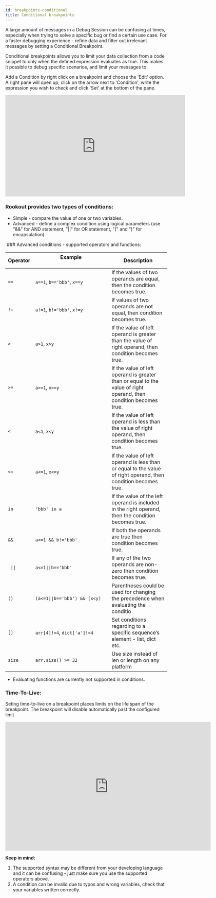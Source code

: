 ```yaml
---
id: breakpoints-conditional
title: Conditional breakpoints
---
```

A large amount of messages in a Debug Session can be confusing at times, especially when trying to solve a specific bug or find a certain use case. 
For a faster debugging experience - refine data and filter out irrelevant messages by setting a Conditional Breakpoint. 

Conditional breakpoints allows you to limit your data collection from a code snippet to only when the defined expression evaluates as true.
This makes it possible to debug specific scenarios, and limit your messages to   

Add a Condition by right click on a breakpoint and choose the 'Edit' option. A right pane will open up, click on the arrow next to 'Condition', write the expression you wish to check and click 'Set' at the bottom of the pane.

<iframe width="560" height="315" src="https://www.youtube.com/embed/IkuvAH52PVA" frameborder="0" allow="autoplay; encrypted-media;" allowfullscreen></iframe>

### Rookout provides two types of conditions:
- Simple - compare the value of one or two variables.
- Advanced - define a complex condition using logical parameters (use "&&" for AND statement,  "||" for OR statement, "(" and ")" for encapsulation).

`### Advanced conditions - supported operators and functions:

| Operator  | Example  &nbsp;&nbsp;&nbsp;&nbsp;&nbsp;&nbsp;&nbsp;&nbsp;&nbsp;&nbsp;&nbsp;&nbsp;&nbsp;&nbsp;&nbsp;&nbsp;&nbsp;&nbsp;&nbsp;&nbsp;&nbsp;&nbsp;&nbsp;&nbsp;&nbsp;&nbsp;&nbsp;&nbsp;&nbsp;&nbsp;&nbsp;&nbsp;&nbsp;&nbsp;&nbsp;&nbsp;&nbsp;&nbsp;&nbsp;&nbsp;&nbsp;&nbsp;&nbsp;&nbsp;&nbsp;&nbsp;&nbsp;&nbsp;&nbsp;&nbsp; | Description |
| ------------ | ----------------------- | ------------- |
| `==` | `a==1`, `b=='bbb'`, `x==y`  | 	If the values of two operands are equal, then the condition becomes true. |
| `!=` | `a!=1`, `b!='bbb'`, `x!=y`  |  If values of two operands are not equal, then condition becomes true. |
| `>` | `a>1`, `x>y`  | If the value of left operand is greater than the value of right operand, then condition becomes true. |
| `>=` | `a>=1`, `x>=y`  | If the value of left operand is greater than or equal to the value of right operand, then condition becomes true. |
| `<` | `a<1`, `x<y` | If the value of left operand is less than the value of right operand, then condition becomes true. |
| `<=` | `a<=1`, `x<=y` | If the value of left operand is less than or equal to the value of right operand, then condition becomes true. |
| `in` | `'bbb' in a` | If the value of the left operand is included in the right operand, then the condition becomes true. |
| `&&` | `a<=1 && b!='bbb'` |  If both the operands are true then condition becomes true. |
| <code> &#124;&#124;</code> | `a<=1`<code>&#124;&#124;</code>`b=='bbb'`  | If any of the two operands are non-zero then condition becomes true. |
| `()` | `(a<=1`<code>&#124;&#124;</code>`b=='bbb') && (x<y)` | Parentheses could be used for changing the precedence when evaluating the conditio |
| `[]` | `arr[4]!=4`, `dict['a']!=4`  | Set conditions regarding to a specific sequence’s element - list, dict etc. |
| `size` | `arr.size() >= 32` | Use size instead of len or length on any platform |


* Evaluating functions are currently not supported in conditions. 

### Time-To-Live:

Seting time-to-live on a breakpoint places limits on the life span of the breakpoint. The breakpoint will disable automatically past the configured limit

<iframe src="https://player.vimeo.com/video/373492033?color=af6bd6&title=0&byline=0&portrait=0" width="640" height="400" frameborder="0" allow="autoplay; fullscreen" allowfullscreen></iframe>

**Keep in mind:** 
1. The supported syntax may be different from your developing language and it can be confusing - just make sure you use the supported operators above.  
2. A condition can be invalid due to typos and wrong variables, check that your variables written correctly. 